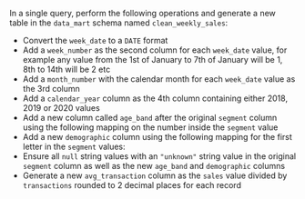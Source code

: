 In a single query, perform the following operations and generate a new table in the <code>data_mart</code> schema named <code>clean_weekly_sales</code>:
- Convert the <code>week_date</code> to a <code>DATE</code> format
- Add a <code>week_number</code> as the second column for each <code>week_date</code> value, for example any value from the 1st of January to 7th of January will be 1, 8th to 14th will be 2 etc
- Add a <code>month_number</code> with the calendar month for each <code>week_date</code> value as the 3rd column
- Add a <code>calendar_year</code> column as the 4th column containing either 2018, 2019 or 2020 values
- Add a new column called <code>age_band</code> after the original <code>segment</code> column using the following mapping on the number inside the <code>segment</code> value
- Add a new <code>demographic</code> column using the following mapping for the first letter in the <code>segment</code> values:
- Ensure all <code>null</code> string values with an <code>"unknown"</code> string value in the original <code>segment</code> column as well as the new <code>age_band</code> and <code>demographic</code> columns
- Generate a new <code>avg_transaction</code> column as the <code>sales</code> value divided by <code>transactions</code> rounded to 2 decimal places for each record
